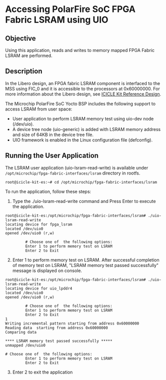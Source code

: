 # Accessing PolarFire SoC FPGA Fabric LSRAM using UIO

## Objective

Using this application, reads and writes to memory mapped FPGA Fabric LSRAM are performed.

## Description

In the Libero design, an FPGA fabric LSRAM component is interfaced to the MSS using FIC_0 and it is accessible to the processors at 0x60000000. For more information about the Libero design, see [ICICLE Kit Reference Design](https://github.com/polarfire-soc/icicle-kit-reference-design).

The Microchip PolarFire SoC Yocto BSP includes the following support to access LSRAM from user space:

- User application to perform LSRAM memory test using uio-dev node (/dev/uio).
- A device tree node (uio-generic) is added with LSRAM memory address and size of 64KB in the device tree file.
- UIO framework is enabled in the Linux configuration file (defconfig).

## Running the User Application

The LSRAM user application (uio-lsram-read-write) is available under `/opt/microchip/fpga-fabric-interfaces/lsram` directory in rootfs.


```
root@icicle-kit-es:~# cd /opt/microchip/fpga-fabric-interfaces/lsram
```
To run the application, follow these steps:
1. Type the ./uio-lsram-read-write command and Press Enter to execute the application.


```
root@icicle-kit-es:/opt/microchip/fpga-fabric-interfaces/lsram# ./uio-lsram-read-write
locating device for fpga_lsram
located /dev/uio0
opened /dev/uio0 (r,w)

         # Choose one of  the following options:
         Enter 1 to perform memory test on LSRAM
         Enter 2 to Exit  
```

2. Enter 1 to perform memory test on LSRAM.
   After successful completion of memory test on LSRAM, "LSRAM memory test passed successfully" message is displayed on console.


```
root@icicle-kit-es:/opt/microchip/fpga-fabric-interfaces/lsram# ./uio-lsram-read-write
locating device for uio_lpddr4
located /dev/uio0
opened /dev/uio0 (r,w)

         # Choose one of  the following options:
         Enter 1 to perform memory test on LSRAM
         Enter 2 to Exit
1
Writing incremental pattern starting from address 0x60000000
Reading data  starting from address 0x60000000
Comparing data

**** LSRAM memory test passed successfully *****
unmapped /dev/uio0

# Choose one of  the following options:
         Enter 1 to perform memory test on LSRAM
         Enter 2 to Exit
```

3. Enter 2 to exit the application

